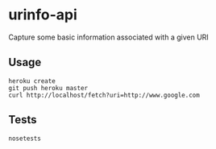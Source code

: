 # urinfo-api

Capture some basic information associated with a given URI

## Usage

```
heroku create
git push heroku master
curl http://localhost/fetch?uri=http://www.google.com
```

## Tests

```
nosetests
```

